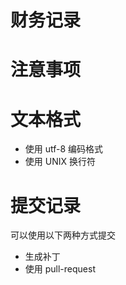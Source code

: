 财务记录
========

注意事项
========


文本格式
========
* 使用 utf-8 编码格式
* 使用 UNIX 换行符


提交记录
========
可以使用以下两种方式提交
* 生成补丁
* 使用 pull-request
